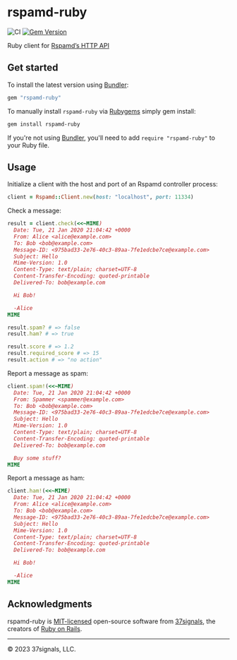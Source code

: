 
# rspamd-ruby

![CI](https://github.com/basecamp/rspamd-ruby/actions/workflows/ci.yml/badge.svg)
[![Gem Version](https://img.shields.io/gem/v/rspamd-ruby.svg)](https://rubygems.org/gems/rspamd-ruby)

Ruby client for [Rspamd’s HTTP API](https://rspamd.com/doc/architecture/protocol.html)

## Get started

To install the latest version using [Bundler][bundler]:

```ruby
gem "rspamd-ruby"
```

To manually install `rspamd-ruby` via [Rubygems][rubygems] simply gem install:

```bash
gem install rspamd-ruby
```

If you're not using [Bundler][bundler], you'll need to add `require "rspamd-ruby"` to your Ruby file.

## Usage

Initialize a client with the host and port of an Rspamd controller process:

```ruby
client = Rspamd::Client.new(host: "localhost", port: 11334)
```

Check a message:

```ruby
result = client.check(<<~MIME)
  Date: Tue, 21 Jan 2020 21:04:42 +0000
  From: Alice <alice@example.com>
  To: Bob <bob@example.com>
  Message-ID: <975bad33-2e76-40c3-89aa-7fe1edcbe7ce@example.com>
  Subject: Hello
  Mime-Version: 1.0
  Content-Type: text/plain; charset=UTF-8
  Content-Transfer-Encoding: quoted-printable
  Delivered-To: bob@example.com

  Hi Bob!

  -Alice
MIME

result.spam? # => false
result.ham? # => true

result.score # => 1.2
result.required_score # => 15
result.action # => "no action"
```

Report a message as spam:

```ruby
client.spam!(<<~MIME)
  Date: Tue, 21 Jan 2020 21:04:42 +0000
  From: Spammer <spammer@example.com>
  To: Bob <bob@example.com>
  Message-ID: <975bad33-2e76-40c3-89aa-7fe1edcbe7ce@example.com>
  Subject: Hello
  Mime-Version: 1.0
  Content-Type: text/plain; charset=UTF-8
  Content-Transfer-Encoding: quoted-printable
  Delivered-To: bob@example.com

  Buy some stuff?
MIME
```

Report a message as ham:

```ruby
client.ham!(<<~MIME)
  Date: Tue, 21 Jan 2020 21:04:42 +0000
  From: Alice <alice@example.com>
  To: Bob <bob@example.com>
  Message-ID: <975bad33-2e76-40c3-89aa-7fe1edcbe7ce@example.com>
  Subject: Hello
  Mime-Version: 1.0
  Content-Type: text/plain; charset=UTF-8
  Content-Transfer-Encoding: quoted-printable
  Delivered-To: bob@example.com

  Hi Bob!

  -Alice
MIME
```

## Acknowledgments

rspamd-ruby is [MIT-licensed](LICENSE.md) open-source software from [37signals](https://37signals.com/), the creators of [Ruby on Rails](https://rubyonrails.org).

---

© 2023 37signals, LLC.

[bundler]: https://bundler.io
[rubygems]: https://rubygems.org
